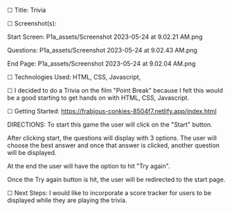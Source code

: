☐ Title: Trivia

☐ Screenshot(s): 

Start Screen: P1a_assets/Screenshot 2023-05-24 at 9.02.21 AM.png



Questions: P1a_assets/Screenshot 2023-05-24 at 9.02.43 AM.png


End Page: P1a_assets/Screenshot 2023-05-24 at 9.02.04 AM.png


☐ Technologies Used: HTML, CSS, Javascript, 

☐ I decided to do a Trivia on the film "Point Break" because I felt this would be a good starting to get hands on with HTML, CSS, Javascript. 

☐ Getting Started: https://frabjous-conkies-8504f7.netlify.app/index.html

DIRECTIONS:
To start this game the user will click on the "Start" button.

After clicking start, the questions will display with 3 options. The user will choose the best answer and once that answer is clicked, another question will be displayed.

At the end the user will  have the option to hit "Try again".

Once the Try again button is hit, the user will be redirected to the start page.

☐ Next Steps: I would like to incorporate a score tracker for users to be displayed while they are playing the trivia. 
